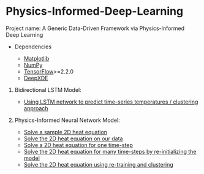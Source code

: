 # Physics-Informed-Deep-Learning
Project name: A Generic Data-Driven Framework via Physics-Informed Deep Learning
- Dependencies

  - [Matplotlib](https://matplotlib.org/)
  - [NumPy](http://www.numpy.org/)
  - [TensorFlow](https://www.tensorflow.org/)>=2.2.0
  - [DeepXDE](https://github.com/lululxvi/deepxde)

1. Bidirectional LSTM Model:
    - [Using LSTM network to predict time-series temperatures / clustering approach](https://github.com/softsys4ai/Physics-Informed-Deep-Learning/blob/main/LSTMNetwork/Analytical_Thermal_Clustering.ipynb)

2. Physics-Informed Neural Network Model:
    - [Solve a sample 2D heat equation](https://github.com/softsys4ai/Physics-Informed-Deep-Learning/blob/main/PINN/2D_heat_equation.ipynb)
    - [Solve the 2D heat equation on our data](https://github.com/softsys4ai/Physics-Informed-Deep-Learning/blob/main/PINN/PINN.ipynb)
    - [Solve a 2D heat equation for one time-step](https://github.com/softsys4ai/Physics-Informed-Deep-Learning/blob/main/PINN/One_Time_Step.ipynb)
    - [Solve the 2D heat equation for many time-steps by re-initializing the model](https://github.com/softsys4ai/Physics-Informed-Deep-Learning/blob/main/PINN/Many_time_steps.ipynb)
    - [Solve the 2D heat equation using re-training and clustering](https://github.com/softsys4ai/Physics-Informed-Deep-Learning/blob/main/PINN/Many_time_steps_Retraining.ipynb)
